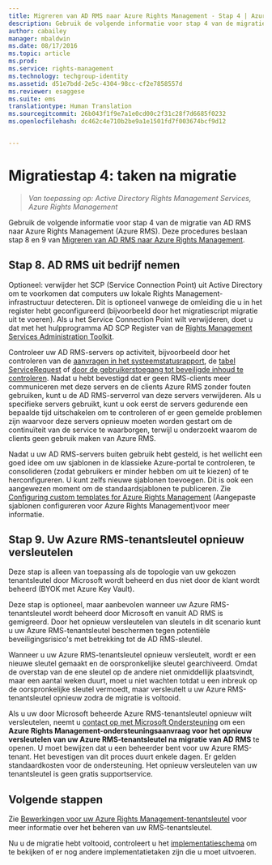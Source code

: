 ```yaml
---
title: Migreren van AD RMS naar Azure Rights Management - Stap 4 | Azure RMS
description: Gebruik de volgende informatie voor stap 4 van de migratie van AD RMS naar Azure Rights Management (Azure RMS). Deze procedures beslaan stap 8 en 9 van Migreren van AD RMS naar Azure Rights Management.
author: cabailey
manager: mbaldwin
ms.date: 08/17/2016
ms.topic: article
ms.prod: 
ms.service: rights-management
ms.technology: techgroup-identity
ms.assetid: d51e7bdd-2e5c-4304-98cc-cf2e7858557d
ms.reviewer: esaggese
ms.suite: ems
translationtype: Human Translation
ms.sourcegitcommit: 26b043f1f9e7a1e0cd00c2f31c28f7d6685f0232
ms.openlocfilehash: dc462c4e710b2be9a1e1501fd7f003674bcf9d12


---
```


# Migratiestap 4: taken na migratie

>*Van toepassing op: Active Directory Rights Management Services, Azure Rights Management*


Gebruik de volgende informatie voor stap 4 van de migratie van AD RMS naar Azure Rights Management (Azure RMS). Deze procedures beslaan stap 8 en 9 van [Migreren van AD RMS naar Azure Rights Management](migrate-from-ad-rms-to-azure-rms.md).


## Stap 8. AD RMS uit bedrijf nemen

Optioneel: verwijder het SCP (Service Connection Point) uit Active Directory om te voorkomen dat computers uw lokale Rights Management-infrastructuur detecteren. Dit is optioneel vanwege de omleiding die u in het register hebt geconfigureerd (bijvoorbeeld door het migratiescript migratie uit te voeren). Als u het Service Connection Point wilt verwijderen, doet u dat met het hulpprogramma AD SCP Register van de [Rights Management Services Administration Toolkit](http://www.microsoft.com/download/details.aspx?id=1479).

Controleer uw AD RMS-servers op activiteit, bijvoorbeeld door het controleren van de [aanvragen in het systeemstatusrapport](https://technet.microsoft.com/library/ee221012%28v=ws.10%29.aspx), de [tabel ServiceRequest](http://technet.microsoft.com/library/dd772686%28v=ws.10%29.aspx) of [door de gebruikerstoegang tot beveiligde inhoud te controleren](http://social.technet.microsoft.com/wiki/contents/articles/3440.ad-rms-frequently-asked-questions-faq.aspx). Nadat u hebt bevestigd dat er geen RMS-clients meer communiceren met deze servers en de clients Azure RMS zonder fouten gebruiken, kunt u de AD RMS-serverrol van deze servers verwijderen. Als u specifieke servers gebruikt, kunt u ook eerst de servers gedurende een bepaalde tijd uitschakelen om te controleren of er geen gemelde problemen zijn waarvoor deze servers opnieuw moeten worden gestart om de continuïteit van de service te waarborgen, terwijl u onderzoekt waarom de clients geen gebruik maken van Azure RMS.

Nadat u uw AD RMS-servers buiten gebruik hebt gesteld, is het wellicht een goed idee om uw sjablonen in de klassieke Azure-portal te controleren, te consolideren (zodat gebruikers er minder hebben om uit te kiezen) of te herconfigureren. U kunt zelfs nieuwe sjablonen toevoegen. Dit is ook een aangewezen moment om de standaardsjablonen te publiceren. Zie [Configuring custom templates for Azure Rights Management](../deploy-use/configure-custom-templates.md) (Aangepaste sjablonen configureren voor Azure Rights Management)voor meer informatie.

## Stap 9. Uw Azure RMS-tenantsleutel opnieuw versleutelen
Deze stap is alleen van toepassing als de topologie van uw gekozen tenantsleutel door Microsoft wordt beheerd en dus niet door de klant wordt beheerd (BYOK met Azure Key Vault).

Deze stap is optioneel, maar aanbevolen wanneer uw Azure RMS-tenantsleutel wordt beheerd door Microsoft en vanuit AD RMS is gemigreerd. Door het opnieuw versleutelen van sleutels in dit scenario kunt u uw Azure RMS-tenantsleutel beschermen tegen potentiële beveiligingsrisico's met betrekking tot de AD RMS-sleutel.

Wanneer u uw Azure RMS-tenantsleutel opnieuw versleutelt, wordt er een nieuwe sleutel gemaakt en de oorspronkelijke sleutel gearchiveerd. Omdat de overstap van de ene sleutel op de andere niet onmiddellijk plaatsvindt, maar een aantal weken duurt, moet u niet wachten totdat u een inbreuk op de oorspronkelijke sleutel vermoedt, maar versleutelt u uw Azure RMS-tenantsleutel opnieuw zodra de migratie is voltooid.

Als u uw door Microsoft beheerde Azure RMS-tenantsleutel opnieuw wilt versleutelen, neemt u [contact op met Microsoft Ondersteuning](../get-started/information-support.md#to-contact-microsoft-support) om een **Azure Rights Management-ondersteuningsaanvraag voor het opnieuw versleutelen van uw Azure RMS-tenantsleutel na migratie van AD RMS** te openen. U moet bewijzen dat u een beheerder bent voor uw Azure RMS-tenant. Het bevestigen van dit proces duurt enkele dagen. Er gelden standaardkosten voor de ondersteuning. Het opnieuw versleutelen van uw tenantsleutel is geen gratis supportservice.


## Volgende stappen

Zie [Bewerkingen voor uw Azure Rights Management-tenantsleutel](../deploy-use/operations-tenant-key.md) voor meer informatie over het beheren van uw RMS-tenantsleutel.

Nu u de migratie hebt voltooid, controleert u het [implementatieschema](deployment-roadmap.md) om te bekijken of er nog andere implementatietaken zijn die u moet uitvoeren.




<!--HONumber=Aug16_HO4-->


